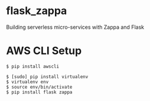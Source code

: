 # flask_zappa
Building serverless micro-services with Zappa and Flask

# AWS CLI Setup
```
$ pip install awscli
```

```
$ [sudo] pip install virtualenv
$ virtualenv env
$ source env/bin/activate
$ pip install flask zappa
```

